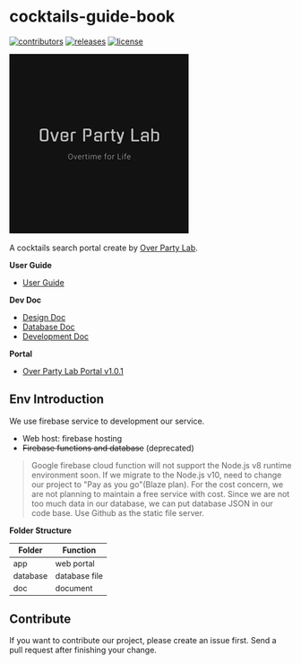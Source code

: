 # cocktails-guide-book

[![contributors](https://img.shields.io/github/contributors/overpartylab/cocktails-guide-book)](https://github.com/overpartylab/cocktails-guide-book/graphs/contributors)
[![releases](https://img.shields.io/github/v/release/overpartylab/cocktails-guide-book)](https://github.com/overpartylab/cocktails-guide-book/releases/tag/v1.0.0-beta.1)
[![license](https://img.shields.io/github/license/overpartylab/cocktails-guide-book)](https://github.com/overpartylab/cocktails-guide-book/blob/master/LICENSE)

![logo](doc/images/logo.jpg "logo")

A cocktails search portal create by [Over Party Lab](https://www.instagram.com/over.party.lab/).

<b>User Guide</b>

* [User Guide](doc/USER-GUIDE.md)

<b>Dev Doc</b>

* [Design Doc](doc/DESIGN.md)
* [Database Doc](doc/DATABASE-DOC.md)
* [Development Doc](doc/DEVELOPMENT.md)

<b>Portal</b>

* [Over Party Lab Portal v1.0.1](https://overpartylab-4c6d2.web.app/)

## Env Introduction

We use firebase service to development our service.
* Web host: firebase hosting
* ~~Firebase functions and database~~ (deprecated)
> Google firebase cloud function will not support the Node.js v8 runtime environment soon. If we migrate to the Node.js v10, need to change our project to "Pay as you go"(Blaze plan). For the cost concern, we are not planning to maintain a free service with cost. Since we are not too much data in our database, we can put database JSON in our code base. Use Github as the static file server.

<b>Folder Structure</b>

|Folder   |Function         |
|---------|-----------------|
|app      |web portal       |
|database |database file    |
|doc      |document         |

## Contribute

If you want to contribute our project, please create an issue first. Send a pull request after finishing your change.
